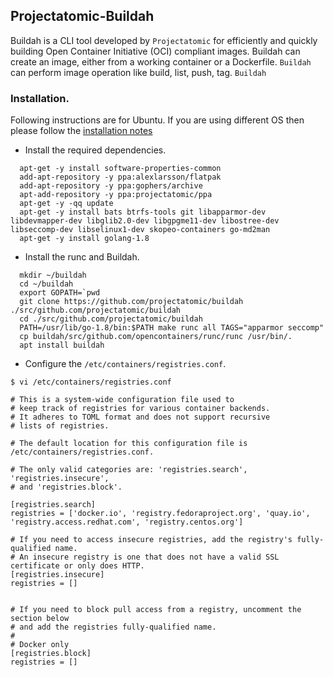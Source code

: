 ## Projectatomic-Buildah
Buildah is a CLI tool developed by  `Projectatomic` for efficiently and quickly building Open Container Initiative (OCI) compliant images. Buildah can create an image, either from a working container or a Dockerfile. `Buildah` can perform image operation like build, list, push, tag. `Buildah`


### Installation.

Following instructions are for Ubuntu. If you are using different OS then please follow the [installation notes](https://github.com/projectatomic/buildah/blob/master/install.md)

- Install the required dependencies.
```
  apt-get -y install software-properties-common
  add-apt-repository -y ppa:alexlarsson/flatpak
  add-apt-repository -y ppa:gophers/archive
  apt-add-repository -y ppa:projectatomic/ppa
  apt-get -y -qq update
  apt-get -y install bats btrfs-tools git libapparmor-dev libdevmapper-dev libglib2.0-dev libgpgme11-dev libostree-dev libseccomp-dev libselinux1-dev skopeo-containers go-md2man
  apt-get -y install golang-1.8
```

- Install the runc and Buildah.
```
  mkdir ~/buildah
  cd ~/buildah
  export GOPATH=`pwd
  git clone https://github.com/projectatomic/buildah ./src/github.com/projectatomic/buildah
  cd ./src/github.com/projectatomic/buildah
  PATH=/usr/lib/go-1.8/bin:$PATH make runc all TAGS="apparmor seccomp"
  cp buildah/src/github.com/opencontainers/runc/runc /usr/bin/.
  apt install buildah
```

- Configure the `/etc/containers/registries.conf`.
```
$ vi /etc/containers/registries.conf

# This is a system-wide configuration file used to
# keep track of registries for various container backends.
# It adheres to TOML format and does not support recursive
# lists of registries.

# The default location for this configuration file is /etc/containers/registries.conf.

# The only valid categories are: 'registries.search', 'registries.insecure',
# and 'registries.block'.

[registries.search]
registries = ['docker.io', 'registry.fedoraproject.org', 'quay.io', 'registry.access.redhat.com', 'registry.centos.org']

# If you need to access insecure registries, add the registry's fully-qualified name.
# An insecure registry is one that does not have a valid SSL certificate or only does HTTP.
[registries.insecure]
registries = []


# If you need to block pull access from a registry, uncomment the section below
# and add the registries fully-qualified name.
#
# Docker only
[registries.block]
registries = []
```


